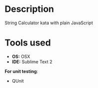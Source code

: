 # Description
String Calculator kata with plain JavaScript

# Tools used

- **OS:** OSX
- **IDE:** Sublime Text 2

**For unit testing**: 

- QUnit